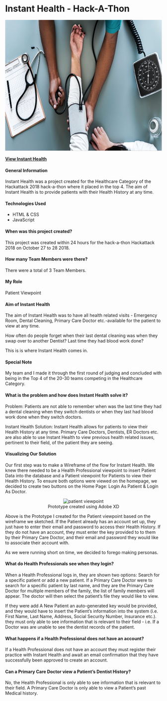 # Instant Health - Hack-A-Thon
<p align="center">
  <img src="/doctor.png" height= "420" width="600"/>
</p>

**[View Instant Health](https://saharafathelbab.github.io/Instant-Health/Hackattack2018/Hackattack-Home.html)**

#### General Information

Instant Health was a project created for the Healthcare Category of the Hackattack 2018 hack-a-thon where
it placed in the top 4. The aim of Instant Health is to provide patients with their Health History at any time.

#### Technologies Used

* HTML & CSS
* JavaScript

#### When was this project created?

This project was created within 24 hours for the hack-a-thon Hackattack 2018 on October 27 to 28 2018.

#### How many Team Members were there?

There were a total of 3 Team Members.

#### My Role

Patient Viewpoint

#### Aim of Instant Health

The aim of Instant Health was to have all health related visits - Emergency Room, Dental Cleaning, Primary Care Doctor etc.-available for the patient to view at any time.

How often do people forget when their last dental cleaning was when they swap over to another Dentist? Last time they had blood work done?

This is is where Instant Health comes in.

#### Special Note

My team and I made it through the first round of judging and concluded with being in the Top 4 of the 20-30 teams competing in the Healthcare Category.

#### What is the problem and how does Instant Health solve it?

Problem: Patients are not able to remember when was the last time they had a dental cleaning when they switch dentists or when they last had blood work done when they switch doctors.

Instant Health Solution: Instant Health allows for patients to view their Health History at any time. Primary Care Doctors, Dentists, ER Doctors etc. are also able to use Instant Health to view previous health related issues, pertinent to their field, of the patient they are seeing.

#### Visualizing Our Solution
Our first step was to make a Wireframe of the flow for Instant Health. We knew there needed to be a Health Professional viewpoint to insert Patient Data into the database and a Patient viewpoint for Patients to view their Health History. To ensure both options were viewed on the homepage, we decided to create two buttons on the Home Page: Login As Patient & Login As Doctor.
<p align="center">
      <img height=" 200px" width="300px" src = "/images/patientview.gif" alt = "patient viewpoint">
  <br/>
  Prototype created using Adobe XD
</p>



Above is the Prototype I created for the Patient viewpoint based on the wireframe we sketched. If the Patient already has an account set up, they just have to enter their email and password to access their Health History. If they do not have an account, they must enter the key provided to to them by their Primary Care Doctor, and their email and password they would like to associate their account with.
<br/>

As we were running short on time, we decided to forego making personas.
 
#### What do Health Professionals see when they login?
When a Health Professional logs in, they are shown two options: Search for a specific patient or add a new patient. If a Primary Care Doctor were to search for a specific patient by last name, and they are the Primary Care Doctor for multiple members of the family, the list of family members will appear. The doctor will then select the patient’s file they would like to view.

If they were add A New Patient an auto-generated key would be provided, and they would have to insert the Patient’s information into the system (i.e. First Name, Last Name, Address, Social Security Number, Insurance etc.). they must only able to see information that is relevant to their field - i.e. If a Doctor was are unable to see the dentist records of the patient.

#### What happens if a Health Professional does not have an account?

If a Health Professional does not have an account they must register their practice with Instant Health and await an email confirmation that they have successfully been approved to create an account.

#### Can a Primary Care Doctor view a Patient’s Dentist History?
No, the Health Professional is only able to see information that is relevant to their field. A Primary Care Doctor is only able to view a Patient’s past Medical history.
